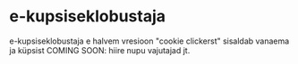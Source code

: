 # e-kupsiseklobustaja
e-kupsiseklobustaja e halvem vresioon "cookie clickerst"
sisaldab vanaema ja küpsist
COMING SOON: 
hiire nupu vajutajad
jt.
